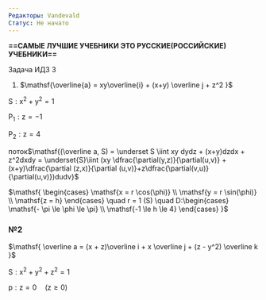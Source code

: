 ```yaml
---
Редакторы: Vandevald
Статус: Не начато
---
```

**==САМЫЕ ЛУЧШИЕ УЧЕБНИКИ ЭТО РУССКИЕ(РОССИЙСКИЕ) УЧЕБНИКИ==**

  

Задача ИДЗ 3

1) $\mathsf{\overline{a} = xy\overline{i} + (x+y) \overline j + z^2 }$

$\mathsf{S: x^2+y^2 =1}$

$\mathsf{P_1: z = -1}$

$\mathsf{P_2: z = 4}$

поток$\mathsf{(\overline a, S) = \underset S \iint xy dydz + (x+y)dzdx + z^2dxdy = \underset{S}\iint (xy \dfrac{\partial(y,z)}{\partial(u,v)} + (x+y)\dfrac{\partial (z,x)}{\partial (u,v)}+z\dfrac{\partial(v,u)}{\partial(u,v)})dudv}$

$\mathsf{  
\begin{cases}  
\mathsf{x = r \cos(\phi)} \\  
\mathsf{y = r \sin(\phi)} \\  
\mathsf{z = h}  
\end{cases} \quad  
r = 1 (S) \quad D:\begin{cases}  
\mathsf{- \pi \le \phi \le \pi} \\  
\mathsf{-1 \le h \le 4}  
\end{cases}  
}$

  

  

### №2

$\mathsf{  
\overline a = (x + z)\overline i + x \overline j + (z - y^2) \overline k  
}$

$\mathsf{  
S: x^2 + y^2 + z^2 = 1  
}$

$\mathsf{  
p: z = 0 \quad (z\ge 0)  
}$